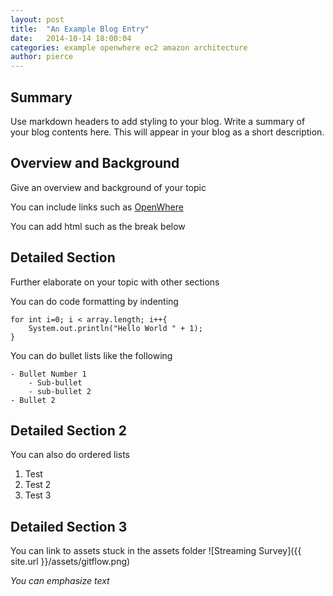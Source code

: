 ```yaml
---
layout: post
title:  "An Example Blog Entry"
date:   2014-10-14 18:00:04
categories: example openwhere ec2 amazon architecture
author: pierce
---
```


## Summary
Use markdown headers to add styling to your blog. Write a summary of your blog contents here. This will appear in your blog as a short description.

## Overview and Background
Give an overview and background of your topic

You can include links such as [OpenWhere](http://www.openwhere.com/)

You can add html such as the break below
<br/>

## Detailed Section
Further elaborate on your topic with other sections

You can do code formatting by indenting

    for int i=0; i < array.length; i++{
        System.out.println("Hello World " + 1);
    }

You can do bullet lists like the following

    - Bullet Number 1
        - Sub-bullet
        - sub-bullet 2
    - Bullet 2

## Detailed Section 2
You can also do ordered lists

1. Test
1. Test 2
1. Test 3

## Detailed Section 3
You can link to assets stuck in the assets folder
![Streaming Survey]({{ site.url }}/assets/gitflow.png)

*You can emphasize text*
<br/>
